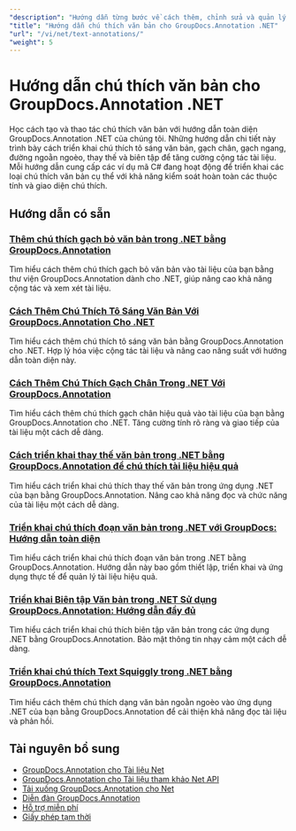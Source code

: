 ```yaml
---
"description": "Hướng dẫn từng bước về cách thêm, chỉnh sửa và quản lý chú thích văn bản trong tài liệu bằng GroupDocs.Annotation cho .NET."
"title": "Hướng dẫn chú thích văn bản cho GroupDocs.Annotation .NET"
"url": "/vi/net/text-annotations/"
"weight": 5
---
```


# Hướng dẫn chú thích văn bản cho GroupDocs.Annotation .NET

Học cách tạo và thao tác chú thích văn bản với hướng dẫn toàn diện GroupDocs.Annotation .NET của chúng tôi. Những hướng dẫn chi tiết này trình bày cách triển khai chú thích tô sáng văn bản, gạch chân, gạch ngang, đường ngoằn ngoèo, thay thế và biên tập để tăng cường cộng tác tài liệu. Mỗi hướng dẫn cung cấp các ví dụ mã C# đang hoạt động để triển khai các loại chú thích văn bản cụ thể với khả năng kiểm soát hoàn toàn các thuộc tính và giao diện chú thích.

## Hướng dẫn có sẵn

### [Thêm chú thích gạch bỏ văn bản trong .NET bằng GroupDocs.Annotation](./add-text-strikeout-annotation-dotnet-groupdocs/)
Tìm hiểu cách thêm chú thích gạch bỏ văn bản vào tài liệu của bạn bằng thư viện GroupDocs.Annotation dành cho .NET, giúp nâng cao khả năng cộng tác và xem xét tài liệu.

### [Cách Thêm Chú Thích Tô Sáng Văn Bản Với GroupDocs.Annotation Cho .NET](./groupdocs-annotation-net-text-highlight/)
Tìm hiểu cách thêm chú thích tô sáng văn bản bằng GroupDocs.Annotation cho .NET. Hợp lý hóa việc cộng tác tài liệu và nâng cao năng suất với hướng dẫn toàn diện này.

### [Cách Thêm Chú Thích Gạch Chân Trong .NET Với GroupDocs.Annotation](./add-underline-annotations-dotnet-groupdocs/)
Tìm hiểu cách thêm chú thích gạch chân hiệu quả vào tài liệu của bạn bằng GroupDocs.Annotation cho .NET. Tăng cường tính rõ ràng và giao tiếp của tài liệu một cách dễ dàng.

### [Cách triển khai thay thế văn bản trong .NET bằng GroupDocs.Annotation để chú thích tài liệu hiệu quả](./implement-text-replacement-net-groupdocs-annotation/)
Tìm hiểu cách triển khai chú thích thay thế văn bản trong ứng dụng .NET của bạn bằng GroupDocs.Annotation. Nâng cao khả năng đọc và chức năng của tài liệu một cách dễ dàng.

### [Triển khai chú thích đoạn văn bản trong .NET với GroupDocs: Hướng dẫn toàn diện](./implement-text-fragment-annotations-net-groupdocs/)
Tìm hiểu cách triển khai chú thích đoạn văn bản trong .NET bằng GroupDocs.Annotation. Hướng dẫn này bao gồm thiết lập, triển khai và ứng dụng thực tế để quản lý tài liệu hiệu quả.

### [Triển khai Biên tập Văn bản trong .NET Sử dụng GroupDocs.Annotation: Hướng dẫn đầy đủ](./implement-text-redaction-dotnet-groupdocs-annotation/)
Tìm hiểu cách triển khai chú thích biên tập văn bản trong các ứng dụng .NET bằng GroupDocs.Annotation. Bảo mật thông tin nhạy cảm một cách dễ dàng.

### [Triển khai chú thích Text Squiggly trong .NET bằng GroupDocs.Annotation](./implement-squiggly-annotations-net-groupdocs/)
Tìm hiểu cách thêm chú thích dạng văn bản ngoằn ngoèo vào ứng dụng .NET của bạn bằng GroupDocs.Annotation để cải thiện khả năng đọc tài liệu và phản hồi.

## Tài nguyên bổ sung

- [GroupDocs.Annotation cho Tài liệu Net](https://docs.groupdocs.com/annotation/net/)
- [GroupDocs.Annotation cho Tài liệu tham khảo Net API](https://reference.groupdocs.com/annotation/net/)
- [Tải xuống GroupDocs.Annotation cho Net](https://releases.groupdocs.com/annotation/net/)
- [Diễn đàn GroupDocs.Annotation](https://forum.groupdocs.com/c/annotation)
- [Hỗ trợ miễn phí](https://forum.groupdocs.com/)
- [Giấy phép tạm thời](https://purchase.groupdocs.com/temporary-license/)
